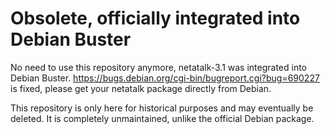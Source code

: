 # Obsolete, officially integrated into Debian Buster
No need to use this repository anymore, netatalk-3.1 was integrated into Debian Buster.
https://bugs.debian.org/cgi-bin/bugreport.cgi?bug=690227 is fixed, please get your netatalk
package directly from Debian.

This repository is only here for historical purposes and may eventually be deleted. It is
completely unmaintained, unlike the official Debian package.
